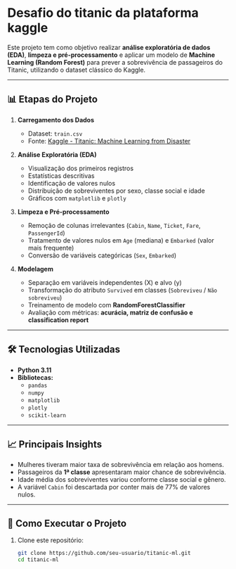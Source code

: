 # Desafio do titanic da plataforma kaggle

Este projeto tem como objetivo realizar **análise exploratória de dados (EDA)**, **limpeza e pré-processamento** e aplicar um modelo de **Machine Learning (Random Forest)** para prever a sobrevivência de passageiros do Titanic, utilizando o dataset clássico do Kaggle.

---

## 📊 Etapas do Projeto

1. **Carregamento dos Dados**
   - Dataset: `train.csv`
   - Fonte: [Kaggle - Titanic: Machine Learning from Disaster](https://www.kaggle.com/c/titanic)

2. **Análise Exploratória (EDA)**
   - Visualização dos primeiros registros
   - Estatísticas descritivas
   - Identificação de valores nulos
   - Distribuição de sobreviventes por sexo, classe social e idade
   - Gráficos com `matplotlib` e `plotly`

3. **Limpeza e Pré-processamento**
   - Remoção de colunas irrelevantes (`Cabin`, `Name`, `Ticket`, `Fare`, `PassengerId`)
   - Tratamento de valores nulos em `Age` (mediana) e `Embarked` (valor mais frequente)
   - Conversão de variáveis categóricas (`Sex`, `Embarked`)

4. **Modelagem**
   - Separação em variáveis independentes (X) e alvo (y)
   - Transformação do atributo `Survived` em classes (`Sobreviveu` / `Não sobreviveu`)
   - Treinamento de modelo com **RandomForestClassifier**
   - Avaliação com métricas: **acurácia, matriz de confusão e classification report**

---

## 🛠️ Tecnologias Utilizadas

- **Python 3.11**
- **Bibliotecas:**
  - `pandas`
  - `numpy`
  - `matplotlib`
  - `plotly`
  - `scikit-learn`

---

## 📈 Principais Insights

- Mulheres tiveram maior taxa de sobrevivência em relação aos homens.
- Passageiros da **1ª classe** apresentaram maior chance de sobrevivência.
- Idade média dos sobreviventes variou conforme classe social e gênero.
- A variável `Cabin` foi descartada por conter mais de 77% de valores nulos.

---

## 🚀 Como Executar o Projeto

1. Clone este repositório:
   ```bash
   git clone https://github.com/seu-usuario/titanic-ml.git
   cd titanic-ml

